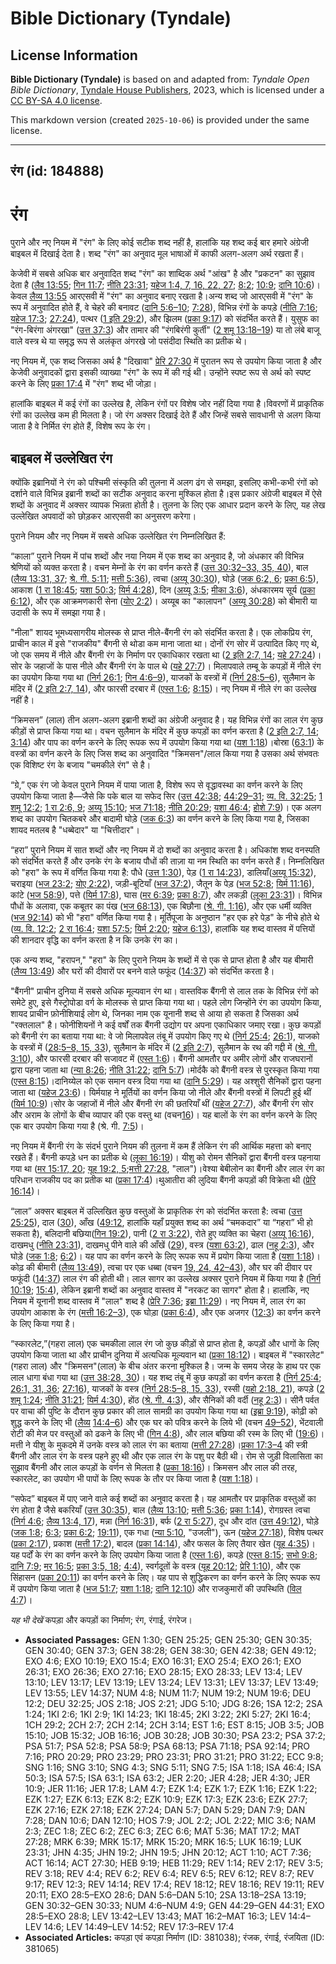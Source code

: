 # Bible Dictionary (Tyndale)

## License Information

**Bible Dictionary (Tyndale)** is based on and adapted from: _Tyndale Open Bible Dictionary_, [Tyndale House Publishers](https://tyndaleopenresources.com/), 2023, which is licensed under a [CC BY-SA 4.0 license](https://creativecommons.org/licenses/by-sa/4.0/legalcode.en).

This markdown version (created `2025-10-06`) is provided under the same license.



--------------------------------

## रंग (id: 184888)

रंग
===

पुराने और नए नियम में "रंग" के लिए कोई सटीक शब्द नहीं है, हालांकि यह शब्द कई बार हमारे अंग्रेजी बाइबल में दिखाई देता है। शब्द "रंग" का अनुवाद मूल भाषाओं में काफी अलग\-अलग अर्थ रखता हैं।

केजेवी में सबसे अधिक बार अनुवादित शब्द "रंग" का शाब्दिक अर्थ "आंख" है और "प्रकटन" का सुझाव देता है ([लैव 13:55](https://ref.ly/Lev13:55); [गिन 11:7](https://ref.ly/Num11:7); [नीति 23:31](https://ref.ly/Prov23:31); [यहेज 1:4, 7, 16, 22, 27](https://ref.ly/Ezek1:4); [8:2](https://ref.ly/Ezek8:2); [10:9](https://ref.ly/Ezek10:9); [दानि 10:6](https://ref.ly/Dan10:6))। केवल [लैव्य 13:55](https://ref.ly/Lev13:55) आरएसवी में "रंग" का अनुवाद बनाए रखता है।अन्य शब्द जो आरएसवी में "रंग" के रूप में अनुवादित होते हैं, वे चेहरे की बनावट ([दानि 5:6–10](https://ref.ly/Dan5:6-Dan5:10); [7:28](https://ref.ly/Dan7:28)), विभिन्न रंगों के कपड़े ([नीति 7:16](https://ref.ly/Prov7:16); [यहेज 17:3](https://ref.ly/Ezek17:3); [27:24](https://ref.ly/Ezek27:24)), पत्थर ([1 इति 29:2](https://ref.ly/1Chr29:2)), और झिलम ([प्रका 9:17](https://ref.ly/Rev9:17)) को संदर्भित करते हैं। युसुफ का "रंग\-बिरंगा अंगरखा" ([उत्त 37:3](https://ref.ly/Gen37:3)) और तामार की "रंगबिरंगी कुर्ती" ([2 शमू 13:18–19](https://ref.ly/2Sam13:18-2Sam13:19)) या तो लंबे बाजू वाले वस्त्र थे या समृद्ध रूप से अलंकृत अंगरखे जो पसंदीदा स्थिति का प्रतीक थे।

नए नियम में, एक शब्द जिसका अर्थ है "दिखावा" [प्रेरि 27:30](https://ref.ly/Acts27:30) में पुरातन रूप से उपयोग किया जाता है और केजेवी अनुवादकों द्वारा इसकी व्याख्या "रंग" के रूप में की गई थी। उन्होंने स्पष्ट रूप से अर्थ को स्पष्ट करने के लिए [प्रका 17:4](https://ref.ly/Rev17:4) में "रंग" शब्द भी जोड़ा।

हालांकि बाइबल में कई रंगों का उल्लेख है, लेकिन रंगों पर विशेष जोर नहीं दिया गया है।विवरणों में प्राकृतिक रंगों का उल्लेख कम ही मिलता है। जो रंग अक्सर दिखाई देते हैं और जिन्हें सबसे सावधानी से अलग किया जाता है वे निर्मित रंग होते हैं, विशेष रूप के रंग।

बाइबल में उल्लेखित रंग
----------------------

क्योंकि इब्रानियों ने रंग को पश्चिमी संस्कृति की तुलना में अलग ढंग से समझा, इसलिए कभी\-कभी रंगों को दर्शाने वाले विभिन्न इब्रानी शब्दों का सटीक अनुवाद करना मुश्किल होता है।इस प्रकार अंग्रेजी बाइबल में ऐसे शब्दों के अनुवाद में अक्सर व्यापक भिन्नता होती है। तुलना के लिए एक आधार प्रदान करने के लिए, यह लेख उल्लेखित अपवादों को छोड़कर आरएसवी का अनुसरण करेगा।

पुराने नियम और नए नियम में सबसे अधिक उल्लेखित रंग निम्नलिखित हैं:

“काला” पुराने नियम में पांच शब्दों और नया नियम में एक शब्द का अनुवाद है, जो अंधकार की विभिन्न श्रेणियों को व्यक्त करता है। वचन मेम्नों के रंग का वर्णन करते हैं ([उत्त 30:32–33, 35, 40](https://ref.ly/Gen30:32-Gen30:33)), बाल ([लैव्य 13:31, 37](https://ref.ly/Lev13:31); [श्रे. गी. 5:11](https://ref.ly/Song5:11); [मत्ती 5:36](https://ref.ly/Matt5:36)), त्वचा ([अय्यू 30:30](https://ref.ly/Job30:30)), घोड़े ([जक 6:2, 6](https://ref.ly/Zech6:2); [प्रका 6:5](https://ref.ly/Rev6:5)), आकाश ([1 रा 18:45](https://ref.ly/1Kgs18:45); [यशा 50:3](https://ref.ly/Isa50:3); [यिर्म 4:28](https://ref.ly/Jer4:28)), दिन ([अय्यू 3:5](https://ref.ly/Job3:5); [मीका 3:6](https://ref.ly/Mic3:6)), अंधकारमय सूर्य ([प्रका 6:12](https://ref.ly/Rev6:12)), और एक आक्रमणकारी सेना ([योए 2:2](https://ref.ly/Joel2:2))। अय्यूब का "कालापन" ([अय्यू 30:28](https://ref.ly/Job30:28)) को बीमारी या उदासी के रूप में समझा गया है।

"नीला" शायद भूमध्यसागरीय मोलस्क से प्राप्त नीले\-बैंगनी रंग को संदर्भित करता है। एक लोकप्रिय रंग, प्राचीन काल में इसे "राजकीय" बैंगनी से थोडा कम माना जाता था। दोनों रंग सोर में उत्पादित किए गए थे, जो एक समय में नीले और बैंगनी रंग के निर्माण पर एकाधिकार रखता था ([2 इति 2:7, 14](https://ref.ly/2Chr2:7); [यहे 27:24](https://ref.ly/Ezek27:24))।सोर के जहाजों के पास नीले और बैंगनी रंग के पाल थे ([यहे 27:7](https://ref.ly/Ezek27:7))। मिलापवाले तम्बू के कपड़ों में नीले रंग का उपयोग किया गया था ([निर्ग 26:1](https://ref.ly/Exod26:1); [गिन 4:6–9](https://ref.ly/Num4:6-Num4:9)), याजकों के वस्त्रों में ([निर्ग 28:5–6](https://ref.ly/Exod28:5-Exod28:6)), सुलैमान के मंदिर में ([2 इति 2:7, 14](https://ref.ly/2Chr2:7)), और फारसी दरबार में ([एस्त 1:6](https://ref.ly/Esth1:6); [8:15](https://ref.ly/Esth8:15))। नए नियम में नीले रंग का उल्लेख नहीं है।

“क्रिमसन” (लाल) तीन अलग\-अलग इब्रानी शब्दों का अंग्रेजी अनुवाद है। यह विभिन्न रंगों का लाल रंग कुछ कीड़ों से प्राप्त किया गया था। वचन सुलैमान के मंदिर में कुछ कपड़ों का वर्णन करता है ([2 इति 2:7, 14](https://ref.ly/2Chr2:7); [3:14](https://ref.ly/2Chr3:14)) और पाप का वर्णन करने के लिए रूपक रूप में उपयोग किया गया था ([यश 1:18](https://ref.ly/Isa1:18))।बोस्रा ([63:1](https://ref.ly/Isa63:1)) के वस्त्रों का वर्णन करने के लिए जिस शब्द का अनुवादित "क्रिमसन"/लाल किया गया है उसका अर्थ संभवतः एक विशिष्ट रंग के बजाय "चमकीले रंग" से है।

“ग्रे,” एक रंग जो केवल पुराने नियम में पाया जाता है, विशेष रूप से वृद्धावस्था का वर्णन करने के लिए उपयोग किया जाता है—जैसे कि पके बाल या सफेद सिर ([उत्त 42:38](https://ref.ly/Gen42:38); [44:29–31](https://ref.ly/Gen44:29-Gen44:31); [व्य. वि. 32:25](https://ref.ly/Deut32:25); [1 शमू 12:2](https://ref.ly/1Sam12:2); [1 रा 2:6, 9](https://ref.ly/1Kgs2:6); [अय्यू 15:10](https://ref.ly/Job15:10); [भज 71:18](https://ref.ly/Ps71:18); [नीति 20:29](https://ref.ly/Prov20:29); [यशा 46:4](https://ref.ly/Isa46:4); [होशे 7:9](https://ref.ly/Hos7:9))। एक अलग शब्द का उपयोग चितकबरे और बादामी घोड़े ([जक 6:3](https://ref.ly/Zech6:3)) का वर्णन करने के लिए किया गया है, जिसका शायद मतलब है "धब्बेदार" या "चित्तीदार"।

“हरा” पुराने नियम में सात शब्दों और नए नियम में दो शब्दों का अनुवाद करता है। अधिकांश शब्द वनस्पति को संदर्भित करते हैं और उनके रंग के बजाय पौधों की ताज़ा या नम स्थिति का वर्णन करते हैं। निम्नलिखित को "हरा" के रूप में वर्णित किया गया है: पौधे ([उत्त 1:30](https://ref.ly/Gen1:30)), पेड़ ([1 रा 14:23](https://ref.ly/1Kgs14:23)), डालियाँ([अय्यू 15:32](https://ref.ly/Job15:32)), चराइया ([भज 23:2](https://ref.ly/Ps23:2); [योए 2:22](https://ref.ly/Joel2:22)), जड़ी\-बूटियाँ ([भज 37:2](https://ref.ly/Ps37:2)), जैतून के पेड़ ([भज 52:8](https://ref.ly/Ps52:8); [यिर्म 11:16](https://ref.ly/Jer11:16)), कांटे ([भज 58:9](https://ref.ly/Ps58:9)), पत्ते ([यिर्म 17:8](https://ref.ly/Jer17:8)), घास ([मर 6:39](https://ref.ly/Mark6:39); [प्रका 8:7](https://ref.ly/Rev8:7)), और लकड़ी ([लूका 23:31](https://ref.ly/Luke23:31))। विभिन्न पौधों के अलावा, एक कबूतर का पंख ([भज 68:13](https://ref.ly/Ps68:13)), एक बिछौना ([श्रे. गी. 1:16](https://ref.ly/Song1:16)), और एक धर्मी व्यक्ति ([भज 92:14](https://ref.ly/Ps92:14)) को भी "हरा" वर्णित किया गया है। मूर्तिपूजा के अनुष्ठान "हर एक हरे पेड़" के नीचे होते थे ([व्य. वि. 12:2](https://ref.ly/Deut12:2); [2 रा 16:4](https://ref.ly/2Kgs16:4); [यशा 57:5](https://ref.ly/Isa57:5); [यिर्म 2:20](https://ref.ly/Jer2:20); [यहेज 6:13](https://ref.ly/Ezek6:13)), हालांकि यह शब्द वास्तव में पत्तियों की शानदार वृद्धि का वर्णन करता है न कि उनके रंग का।

एक अन्य शब्द, "हरापन," "हरा" के लिए पुराने नियम के शब्दों में से एक से प्राप्त होता है और यह बीमारी ([लैव्य 13:49](https://ref.ly/Lev13:49)) और घरों की दीवारों पर बनने वाले फफूंद ([14:37](https://ref.ly/Lev14:37)) को संदर्भित करता है।

"बैंगनी" प्राचीन दुनिया में सबसे अधिक मूल्यवान रंग था। वास्तविक बैंगनी से लाल तक के विभिन्न रंगों को समेटे हुए, इसे गैस्ट्रोपोडा वर्ग के मोलस्क से प्राप्त किया गया था। पहले लोग जिन्होंने रंग का उपयोग किया, शायद प्राचीन फ़ोनीशियाई लोग थे, जिनका नाम एक यूनानी शब्द से आया हो सकता है जिसका अर्थ "रक्तलाल" है। फोनीशियनों ने कई वर्षों तक बैंगनी उद्योग पर अपना एकाधिकार जमाए रखा। कुछ कपड़ों को बैंगनी रंग का बताया गया था: वे जो मिलापवेल तंबू में उपयोग किए गए थे ([निर्ग 25:4](https://ref.ly/Exod25:4); [26:1](https://ref.ly/Exod26:1)), याजको के वस्त्रों में ([28:5–8, 15, 33](https://ref.ly/Exod28:5-Exod28:8)), सुलैमान के मंदिर में ([2 इति 2:7](https://ref.ly/2Chr2:7)), सुलैमान के रथ की गद्दी में ([श्रे. गी. 3:10](https://ref.ly/Song3:10)), और फारसी दरबार की सजावट में ([एस्त 1:6](https://ref.ly/Esth1:6))। बैंगनी आमतौर पर अमीर लोगों और राजघरानों द्वारा पहना जाता था ([न्या 8:26](https://ref.ly/Judg8:26); [नीति 31:22](https://ref.ly/Prov31:22); [दानि 5:7](https://ref.ly/Dan5:7))।मोर्दकै को बैंगनी वस्त्र से पुरस्कृत किया गया ([एस्त 8:15](https://ref.ly/Esth8:15))।दानिय्येल को एक समान वस्त्र दिया गया था ([दानि 5:29](https://ref.ly/Dan5:29))। यह अश्शुरी सैनिकों द्वारा पहना जाता था ([यहेज 23:6](https://ref.ly/Ezek23:6))। यिर्मयाह ने मूर्तियों का वर्णन किया जो नीले और बैंगनी वस्त्रों में लिपटी हुई थीं ([यिर्म 10:9](https://ref.ly/Jer10:9))।सोर के जहाजों में नीले और बैंगनी रंग की छतरियाँ थीं ([यहेज 27:7](https://ref.ly/Ezek27:7)), और बैंगनी रंग सोर और अराम के लोगों के बीच व्यापार की एक वस्तु था (वचन[16](https://ref.ly/Ezek27:16))। यह बालों के रंग का वर्णन करने के लिए एक बार उपयोग किया गया है (श्रे. गी. [7:5](https://ref.ly/Song7:5))।

नए नियम में बैंगनी रंग के संदर्भ पुराने नियम की तुलना में कम हैं लेकिन रंग की आर्थिक महत्ता को बनाए रखते हैं। बैंगनी कपड़े धन का प्रतीक थे ([लूका 16:19](https://ref.ly/Luke16:19))। यीशु को रोमन सैनिकों द्वारा बैंगनी वस्त्र पहनाया गया था ([मर 15:17, 20](https://ref.ly/Mark15:17); [यूह 19:2, 5](https://ref.ly/John19:2);[मत्ती 27:28](https://ref.ly/Matt27:28), "लाल")।वेश्‍या बेबीलोन का बैंगनी और लाल रंग का परिधान राजकीय पद का प्रतीक था ([प्रका 17:4](https://ref.ly/Rev17:4))।थुआतीरा की लुदिया बैंगनी कपड़ों की विक्रेता थी ([प्रेरि 16:14](https://ref.ly/Acts16:14))।

“लाल” अक्सर बाइबल में उल्लिखित कुछ वस्तुओं के प्राकृतिक रंग को संदर्भित करता है: त्वचा ([उत्त 25:25](https://ref.ly/Gen25:25)), दाल ([30](https://ref.ly/Gen25:30)), आँख ([49:12](https://ref.ly/Gen49:12), हालांकि यहाँ प्रयुक्त शब्द का अर्थ “चमकदार” या “गहरा” भी हो सकता है), बलिदानी बछिया([गिन 19:2](https://ref.ly/Num19:2)), पानी ([2 रा 3:22](https://ref.ly/2Kgs3:22)), रोते हुए व्यक्ति का चेहरा ([अय्यू 16:16](https://ref.ly/Job16:16)), दाखमधु ([नीति 23:31](https://ref.ly/Prov23:31)), दाखमधु पीने वाले की आँखें ([29](https://ref.ly/Prov23:29)), वस्त्र ([यशा 63:2](https://ref.ly/Isa63:2)), ढाल ([नहू 2:3](https://ref.ly/Nah2:3)), और घोड़े ([जक 1:8](https://ref.ly/Zech1:8); [6:2](https://ref.ly/Zech6:2))। यह पाप का वर्णन करने के लिए रूपक रूप में प्रयोग किया जाता है ([यशा 1:18](https://ref.ly/Isa1:18))। कोढ़ की बीमारी ([लैव्य 13:49](https://ref.ly/Lev13:49)), त्वचा पर एक धब्बा (वचन [19, 24, 42–43](https://ref.ly/Lev13:19)), और घर की दीवार पर फफूंदी ([14:37](https://ref.ly/Lev14:37)) लाल रंग की होती थी। लाल सागर का उल्लेख अक्सर पुराने नियम में किया गया है ([निर्ग 10:19](https://ref.ly/Exod10:19); [15:4](https://ref.ly/Exod15:4)), लेकिन इब्रानी शब्दों का अनुवाद वास्तव में "नरकट का सागर" होता है। हालांकि, नए नियम में यूनानी शब्द वास्तव में "लाल" शब्द है ([प्रेरि 7:36](https://ref.ly/Acts7:36); [इब्रा 11:29](https://ref.ly/Heb11:29))। नए नियम में, लाल रंग का उपयोग आकाश के रंग ([मत्ती 16:2–3](https://ref.ly/Matt16:2-Matt16:3)), एक घोड़ा ([प्रका 6:4](https://ref.ly/Rev6:4)), और एक अजगर ([12:3](https://ref.ly/Rev12:3)) का वर्णन करने के लिए किया गया है।

“स्कारलेट,”(गहरा लाल) एक चमकीला लाल रंग जो कुछ कीड़ों से प्राप्त होता है, कपड़ों और धागों के लिए उपयोग किया जाता था और प्राचीन दुनिया में अत्यधिक मूल्यवान था ([प्रका 18:12](https://ref.ly/Rev18:12))। बाइबल में "स्कारलेट"(गहरा लाल) और "क्रिमसन"(लाल) के बीच अंतर करना मुश्किल है। जन्म के समय जेरह के हाथ पर एक लाल धागा बंधा गया था ([उत्त 38:28, 30](https://ref.ly/Gen38:28))। यह शब्द तंबू में कुछ कपड़ों का वर्णन करता है ([निर्ग 25:4](https://ref.ly/Exod25:4); [26:1, 31, 36](https://ref.ly/Exod26:1); [27:16](https://ref.ly/Exod27:16)), याजकों के वस्त्र ([निर्ग 28:5–8, 15, 33](https://ref.ly/Exod28:5-Exod28:8)), रस्सी ([यहो 2:18, 21](https://ref.ly/Josh2:18)), कपड़े ([2 शमू 1:24](https://ref.ly/2Sam1:24); [नीति 31:21](https://ref.ly/Prov31:21); [यिर्म 4:30](https://ref.ly/Jer4:30)), होंठ ([श्रे. गी. 4:3](https://ref.ly/Song4:3)), और सैनिकों की वर्दी ([नहू 2:3](https://ref.ly/Nah2:3))। सीनै पर्वत पर वाचा की पुष्टि के दौरान कुछ प्रकार की लाल सामग्री का उपयोग किया गया था ([इब्रा 9:19](https://ref.ly/Heb9:19)), कोढ़ी को शुद्ध करने के लिए भी ([लैव्य](https://ref.ly/Lev13:49) [14:4–6](https://ref.ly/Lev14:4-Lev14:6)) और एक घर को पवित्र करने के लिये भी (वचन [49–52](https://ref.ly/Lev14:49-Lev14:52)), भेंटवाली रोटी की मेज पर वस्तुओं को ढकने के लिए भी ([गिन 4:8](https://ref.ly/Num4:8)), और लाल बछिया की रस्म के लिए भी ([19:6](https://ref.ly/Num19:6))। मत्ती ने यीशु के मुकदमे में उनके वस्त्र को लाल रंग का बताया ([मत्ती 27:28](https://ref.ly/Matt27:28))।[प्रका 17:3–4](https://ref.ly/Rev17:3-Rev17:4) की स्त्री बैंगनी और लाल रंग के वस्त्र पहने हुए थी और एक लाल रंग के पशु पर बैठी थी। रोम से जुड़ी विलासिता का सुझाव बैंगनी और लाल कपड़ों के वर्णन से मिलता है ([प्रका 18:16](https://ref.ly/Rev18:16))। क्रिमसन और लाल की तरह, स्कारलेट, का उपयोग भी पापों के लिए रूपक के तौर पर किया जाता है ([यश 1:18](https://ref.ly/Isa1:18))।

“सफेद” बाइबल में पाए जाने वाले कई शब्दों का अनुवाद करता है। यह आमतौर पर प्राकृतिक वस्तुओं का रंग होता है जैसे बकरियाँ ([उत्त 30:35](https://ref.ly/Gen30:35)), बाल ([लैव्य 13:10](https://ref.ly/Lev13:10); [मत्ती 5:36](https://ref.ly/Matt5:36); [प्रका 1:14](https://ref.ly/Rev1:14)), रोगग्रस्त त्वचा ([निर्ग 4:6](https://ref.ly/Exod4:6); [लैव्य 13:4, 17](https://ref.ly/Lev13:4)), मन्ना ([निर्ग 16:31](https://ref.ly/Exod16:31)), बर्फ ([2 रा 5:27](https://ref.ly/2Kgs5:27)), दूध और दांत ([उत्त 49:12](https://ref.ly/Gen49:12)), घोड़े ([जक 1:8](https://ref.ly/Zech1:8); [6:3](https://ref.ly/Zech6:3); [प्रका 6:2](https://ref.ly/Rev6:2); [19:11](https://ref.ly/Rev19:11)), एक गधा ([न्या 5:10](https://ref.ly/Judg5:10), "उजली"), ऊन ([यहेज 27:18](https://ref.ly/Ezek27:18)), विशेष पत्थर ([प्रका 2:17](https://ref.ly/Rev2:17)), प्रकाश ([मत्ती 17:2](https://ref.ly/Matt17:2)), बादल ([प्रका 14:14](https://ref.ly/Rev14:14)), और फसल के लिए तैयार खेत ([यूह 4:35](https://ref.ly/John4:35))। यह पर्दों के रंग का वर्णन करने के लिए उपयोग किया जाता है ([एस्त 1:6](https://ref.ly/Esth1:6)), कपड़े ([एस्त 8:15](https://ref.ly/Esth8:15); [सभो 9:8](https://ref.ly/Eccl9:8); [दानि 7:9](https://ref.ly/Dan7:9); [मर 16:5](https://ref.ly/Mark16:5); [प्रका 3:5, 18](https://ref.ly/Rev3:5); [4:4](https://ref.ly/Rev4:4)), स्वर्गदूतों के वस्त्र ([यूह 20:12](https://ref.ly/John20:12); [प्रेरि 1:10](https://ref.ly/Acts1:10)), और एक सिंहासन ([प्रका 20:11](https://ref.ly/Rev20:11)) का वर्णन करने के लिए। यह पाप से शुद्धिकरण का वर्णन करने के लिए रूपक रूप में उपयोग किया जाता है ([भज 51:7](https://ref.ly/Ps51:7); [यशा 1:18](https://ref.ly/Isa1:18); [दानि 12:10](https://ref.ly/Dan12:10)) और राजकुमारों की उपस्थिति ([विल 4:7](https://ref.ly/Lam4:7))।

*यह भी देखें* कपड़ा और कपड़ों का निर्माण; रंग, रंगाई, रंगरेज।

* **Associated Passages:** GEN 1:30; GEN 25:25; GEN 25:30; GEN 30:35; GEN 30:40; GEN 37:3; GEN 38:28; GEN 38:30; GEN 42:38; GEN 49:12; EXO 4:6; EXO 10:19; EXO 15:4; EXO 16:31; EXO 25:4; EXO 26:1; EXO 26:31; EXO 26:36; EXO 27:16; EXO 28:15; EXO 28:33; LEV 13:4; LEV 13:10; LEV 13:17; LEV 13:19; LEV 13:24; LEV 13:31; LEV 13:37; LEV 13:49; LEV 13:55; LEV 14:37; NUM 4:8; NUM 11:7; NUM 19:2; NUM 19:6; DEU 12:2; DEU 32:25; JOS 2:18; JOS 2:21; JDG 5:10; JDG 8:26; 1SA 12:2; 2SA 1:24; 1KI 2:6; 1KI 2:9; 1KI 14:23; 1KI 18:45; 2KI 3:22; 2KI 5:27; 2KI 16:4; 1CH 29:2; 2CH 2:7; 2CH 2:14; 2CH 3:14; EST 1:6; EST 8:15; JOB 3:5; JOB 15:10; JOB 15:32; JOB 16:16; JOB 30:28; JOB 30:30; PSA 23:2; PSA 37:2; PSA 51:7; PSA 52:8; PSA 58:9; PSA 68:13; PSA 71:18; PSA 92:14; PRO 7:16; PRO 20:29; PRO 23:29; PRO 23:31; PRO 31:21; PRO 31:22; ECC 9:8; SNG 1:16; SNG 3:10; SNG 4:3; SNG 5:11; SNG 7:5; ISA 1:18; ISA 46:4; ISA 50:3; ISA 57:5; ISA 63:1; ISA 63:2; JER 2:20; JER 4:28; JER 4:30; JER 10:9; JER 11:16; JER 17:8; LAM 4:7; EZK 1:4; EZK 1:7; EZK 1:16; EZK 1:22; EZK 1:27; EZK 6:13; EZK 8:2; EZK 10:9; EZK 17:3; EZK 23:6; EZK 27:7; EZK 27:16; EZK 27:18; EZK 27:24; DAN 5:7; DAN 5:29; DAN 7:9; DAN 7:28; DAN 10:6; DAN 12:10; HOS 7:9; JOL 2:2; JOL 2:22; MIC 3:6; NAM 2:3; ZEC 1:8; ZEC 6:2; ZEC 6:3; ZEC 6:6; MAT 5:36; MAT 17:2; MAT 27:28; MRK 6:39; MRK 15:17; MRK 15:20; MRK 16:5; LUK 16:19; LUK 23:31; JHN 4:35; JHN 19:2; JHN 19:5; JHN 20:12; ACT 1:10; ACT 7:36; ACT 16:14; ACT 27:30; HEB 9:19; HEB 11:29; REV 1:14; REV 2:17; REV 3:5; REV 3:18; REV 4:4; REV 6:2; REV 6:4; REV 6:5; REV 6:12; REV 8:7; REV 9:17; REV 12:3; REV 14:14; REV 17:4; REV 18:12; REV 18:16; REV 19:11; REV 20:11; EXO 28:5–EXO 28:6; DAN 5:6–DAN 5:10; 2SA 13:18–2SA 13:19; GEN 30:32–GEN 30:33; NUM 4:6–NUM 4:9; GEN 44:29–GEN 44:31; EXO 28:5–EXO 28:8; LEV 13:42–LEV 13:43; MAT 16:2–MAT 16:3; LEV 14:4–LEV 14:6; LEV 14:49–LEV 14:52; REV 17:3–REV 17:4
* **Associated Articles:** कपड़ा एवं कपड़ा निर्माण (ID: 381038); रंजक, रंगाई, रंजयिता (ID: 381065)

